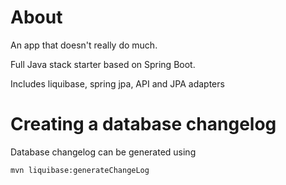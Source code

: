 About
=

An app that doesn't really do much.

Full Java stack starter based on Spring Boot.

Includes liquibase, spring jpa, API and JPA adapters

Creating a database changelog
=

Database changelog can be generated using 

`mvn liquibase:generateChangeLog`

